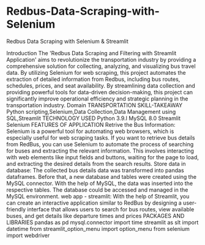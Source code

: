 # Redbus-Data-Scraping-with-Selenium
Redbus Data Scraping with Selenium &amp; Streamlit

Introduction
The 'Redbus Data Scraping and Filtering with Streamlit Application' aims to revolutionize the transportation industry by providing a comprehensive solution for collecting, analyzing, and visualizing bus travel data. By utilizing Selenium for web scraping, this project automates the extraction of detailed information from Redbus, including bus routes, schedules, prices, and seat availability. By streamlining data collection and providing powerful tools for data-driven decision-making, this project can significantly improve operational efficiency and strategic planning in the transportation industry.
Domain
TRANSPORTATION
SKILL-TAKEAWAY
Python scripting,Selenium,Data Collection,Data Management using SQL,Streamlit
TECHNOLOGY USED
Python 3.9.I
MySQL 8.0
Streamlit
Selenium
FEATURES OF APPLICATION
Retrive the Bus Information:
  Selenium is a powerful tool for automating web browsers, which is especially useful for web scraping tasks. If you want to retrieve bus details from RedBus, 
 you can use Selenium to automate the process of searching for buses and extracting the relevant information. This involves interacting with web elements 
 like input fields and buttons, waiting for the page to load, and extracting the desired details from the search results.
Store data in database:
The collected bus details data was transformed into pandas dataframes. Before that, a new database and tables were created using the MySQL connector. With the help of MySQL, the data was inserted into the respective tables. The database could be accessed and managed in the MySQL environment.
web app - streamlit:
With the help of Streamlit, you can create an interactive application similar to RedBus by designing a user-friendly interface that allows users to search for bus routes, view available buses, and get details like departure times and prices
PACKAGES AND LIBRARIES
pandas as pd
mysql.connector
import time
streamlit as slt
import datetime
from streamlit_option_menu import option_menu
from selenium import webdriver
